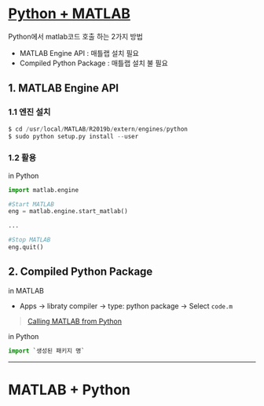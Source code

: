 
# [Python + MATLAB](https://kr.mathworks.com/help/matlab/matlab-engine-for-python.html)

Python에서 matlab코드 호출 하는 2가지 방법 
- MATLAB Engine API : 매틀랩 설치 필요 
- Compiled Python Package : 매틀랩 설치 불 필요 


## 1. MATLAB Engine API

### 1.1 엔진 설치 

```python 
$ cd /usr/local/MATLAB/R2019b/extern/engines/python
$ sudo python setup.py install --user
```




### 1.2 활용 


in Python 

```python 
import matlab.engine

#Start MATLAB 
eng = matlab.engine.start_matlab()

...

#Stop MATLAB
eng.quit()


```


## 2. Compiled Python Package


in MATLAB

- Apps -> libraty compiler -> type: python package -> Select `code.m`

> [Calling MATLAB from Python](https://kr.mathworks.com/products/matlab/matlab-and-python.html?fbclid=IwAR3Zd9shiPzSEHlOrtOGzpUY4ssOVz03rFD3dkbjWt944hfX0nKFy6796fs)


in Python 

```python 
import `생성된 패키지 명`

```





---



# MATLAB + Python 


